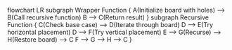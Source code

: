 

flowchart LR
    subgraph Wrapper Function {
        A(Initialize board with holes) --> B(Call recursive function)
        B --> C(Return result)
    }
    subgraph Recursive Function {
        C(Check base case) --> D(Iterate through board)
        D --> E(Try horizontal placement)
        D --> F(Try vertical placement)
        E --> G(Recurse) --> H(Restore board) --> C
        F --> G --> H --> C
    }